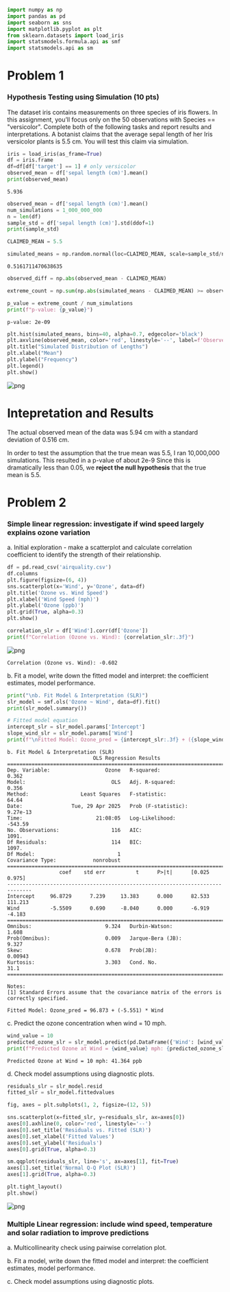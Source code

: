 ```python
import numpy as np
import pandas as pd
import seaborn as sns
import matplotlib.pyplot as plt
from sklearn.datasets import load_iris
import statsmodels.formula.api as smf
import statsmodels.api as sm
```

# Problem 1

### Hypothesis Testing using Simulation (10 pts)
The dataset iris contains measurements on three species of iris flowers. In this assignment, you’ll focus only on the 50 observations with Species == "versicolor". Complete both of the following tasks and report results and interpretations.
A botanist claims that the average sepal length of her Iris versicolor plants is 5.5 cm. You will test this claim via simulation.


```python
iris = load_iris(as_frame=True)
df = iris.frame
df=df[df['target'] == 1] # only versicolor
observed_mean = df['sepal length (cm)'].mean()
print(observed_mean)
```

    5.936



```python
observed_mean = df['sepal length (cm)'].mean()
num_simulations = 1_000_000_000
n = len(df)
sample_std = df['sepal length (cm)'].std(ddof=1)
print(sample_std)

CLAIMED_MEAN = 5.5

simulated_means = np.random.normal(loc=CLAIMED_MEAN, scale=sample_std/np.sqrt(n), size=num_simulations)

```

    0.5161711470638635



```python
observed_diff = np.abs(observed_mean - CLAIMED_MEAN)

extreme_count = np.sum(np.abs(simulated_means - CLAIMED_MEAN) >= observed_diff)

p_value = extreme_count / num_simulations
print(f"p-value: {p_value}")
```

    p-value: 2e-09



```python
plt.hist(simulated_means, bins=40, alpha=0.7, edgecolor='black')
plt.axvline(observed_mean, color='red', linestyle='--', label=f'Observed mean = {observed_mean:.2f}')
plt.title("Simulated Distribution of Lengths")
plt.xlabel("Mean")
plt.ylabel("Frequency")
plt.legend()
plt.show()
```


    
![png](analysis_files/analysis_5_0.png)
    


# Intepretation and Results

The actual observed mean of the data was 5.94 cm with a standard deviation of 0.516 cm.

In order to test the assumption that the true mean was 5.5, I ran 10,000,000 simulations. This resulted in a p-value of about 2e-9 Since this is dramatically less than 0.05, we **reject the null hypothesis** that the true mean is 5.5.

# Problem 2


### Simple linear regression: investigate if wind speed largely explains ozone variation

a. Initial exploration - make a scatterplot and calculate correlation coefficient to identify the strength of their relationship.



```python
df = pd.read_csv('airquality.csv')
df.columns
plt.figure(figsize=(6, 4))
sns.scatterplot(x='Wind', y='Ozone', data=df)
plt.title('Ozone vs. Wind Speed')
plt.xlabel('Wind Speed (mph)')
plt.ylabel('Ozone (ppb)')
plt.grid(True, alpha=0.3)
plt.show()

correlation_slr = df['Wind'].corr(df['Ozone'])
print(f"Correlation (Ozone vs. Wind): {correlation_slr:.3f}")
```


    
![png](analysis_files/analysis_10_0.png)
    


    Correlation (Ozone vs. Wind): -0.602


b. Fit a model, write down the fitted model and interpret: the coefficient estimates, model performance.


```python
print("\nb. Fit Model & Interpretation (SLR)")
slr_model = smf.ols('Ozone ~ Wind', data=df).fit()
print(slr_model.summary())

# Fitted model equation
intercept_slr = slr_model.params['Intercept']
slope_wind_slr = slr_model.params['Wind']
print(f"\nFitted Model: Ozone_pred = {intercept_slr:.3f} + ({slope_wind_slr:.3f}) * Wind")

```

    
    b. Fit Model & Interpretation (SLR)
                                OLS Regression Results                            
    ==============================================================================
    Dep. Variable:                  Ozone   R-squared:                       0.362
    Model:                            OLS   Adj. R-squared:                  0.356
    Method:                 Least Squares   F-statistic:                     64.64
    Date:                Tue, 29 Apr 2025   Prob (F-statistic):           9.27e-13
    Time:                        21:08:05   Log-Likelihood:                -543.59
    No. Observations:                 116   AIC:                             1091.
    Df Residuals:                     114   BIC:                             1097.
    Df Model:                           1                                         
    Covariance Type:            nonrobust                                         
    ==============================================================================
                     coef    std err          t      P>|t|      [0.025      0.975]
    ------------------------------------------------------------------------------
    Intercept     96.8729      7.239     13.383      0.000      82.533     111.213
    Wind          -5.5509      0.690     -8.040      0.000      -6.919      -4.183
    ==============================================================================
    Omnibus:                        9.324   Durbin-Watson:                   1.608
    Prob(Omnibus):                  0.009   Jarque-Bera (JB):                9.327
    Skew:                           0.678   Prob(JB):                      0.00943
    Kurtosis:                       3.303   Cond. No.                         31.1
    ==============================================================================
    
    Notes:
    [1] Standard Errors assume that the covariance matrix of the errors is correctly specified.
    
    Fitted Model: Ozone_pred = 96.873 + (-5.551) * Wind


c. Predict the ozone concentration when wind = 10 mph.


```python
wind_value = 10
predicted_ozone_slr = slr_model.predict(pd.DataFrame({'Wind': [wind_value]}))
print(f"Predicted Ozone at Wind = {wind_value} mph: {predicted_ozone_slr.iloc[0]:.3f} ppb")

```

    Predicted Ozone at Wind = 10 mph: 41.364 ppb


d. Check model assumptions using diagnostic plots.


```python
residuals_slr = slr_model.resid
fitted_slr = slr_model.fittedvalues

fig, axes = plt.subplots(1, 2, figsize=(12, 5))

sns.scatterplot(x=fitted_slr, y=residuals_slr, ax=axes[0])
axes[0].axhline(0, color='red', linestyle='--')
axes[0].set_title('Residuals vs. Fitted (SLR)')
axes[0].set_xlabel('Fitted Values')
axes[0].set_ylabel('Residuals')
axes[0].grid(True, alpha=0.3)

sm.qqplot(residuals_slr, line='s', ax=axes[1], fit=True)
axes[1].set_title('Normal Q-Q Plot (SLR)')
axes[1].grid(True, alpha=0.3)

plt.tight_layout()
plt.show()
```


    
![png](analysis_files/analysis_16_0.png)
    


### Multiple Linear regression: include wind speed, temperature and solar radiation to improve predictions
a. Multicollinearity check using pairwise correlation plot.

b. Fit a model, write down the fitted model and interpret: the coefficient estimates, model performance.

c. Check model assumptions using diagnostic plots.
